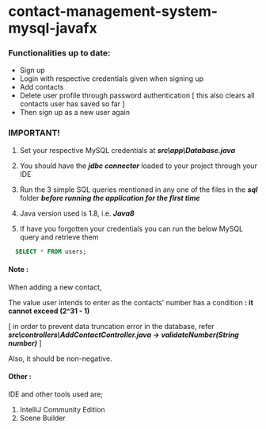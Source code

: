 # contact-management-system-mysql-javafx

### Functionalities up to date:

- Sign up
- Login with respective credentials given when signing up
- Add contacts
- Delete user profile through password authentication [ this also clears all contacts user has saved so far ]
- Then sign up as a new user again



### IMPORTANT!

1. Set your respective MySQL credentials at ***src\app\Database.java***

2. You should have the ***jdbc connector*** loaded to your project through your IDE

3. Run the 3 simple SQL queries mentioned in any one of the files in the ***sql*** folder ***before running the application for the first time*** 

4. Java version used is 1.8, i.e. ***Java8***

5. If have you forgotten your credentials you can run the below MySQL query and retrieve them

``` sql
  SELECT * FROM users;
```

#### Note :

When adding a new contact,

The value user intends to enter as the contacts' number has a condition  **: it cannot exceed (2^31 - 1)** 

[ in order to prevent data truncation error in the database, refer ___src\controllers\AddContactController.java -> validateNumber(String number)___ ] 

Also, it should be non-negative.

#### Other :

IDE and other tools used are;

1. IntelliJ Community Edition
2. Scene Builder